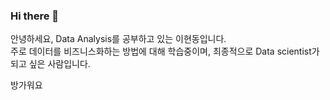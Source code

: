 ### Hi there 👋

안녕하세요, Data Analysis를 공부하고 있는 이현동입니다.<br>
주로 데이터를 비즈니스화하는 방법에 대해 학습중이며, 최종적으로 Data scientist가 되고 싶은 사람입니다.

방가워요

<!--
**HDli715/HDli715** is a ✨ _special_ ✨ repository because its `README.md` (this file) appears on your GitHub profile.





Here are some ideas to get you started:

- 🔭 I’m currently working on ... 
- 🌱 I’m currently learning ...
- 👯 I’m looking to collaborate on ...
- 🤔 I’m looking for help with ...
- 💬 Ask me about ...
- 📫 How to reach me: ...
- 😄 Pronouns: ...
- ⚡ Fun fact: ...
-->
